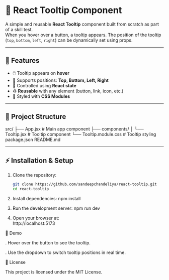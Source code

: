 # 🎯 React Tooltip Component

A simple and reusable **React Tooltip** component built from scratch as part of a skill test.  
When you hover over a button, a tooltip appears. The position of the tooltip (`top`, `bottom`, `left`, `right`) can be dynamically set using props.

---

## 🚀 Features

- 🖱️ Tooltip appears on **hover**
- 🎯 Supports positions: **Top, Bottom, Left, Right**
- 🔄 Controlled using **React state**
- ♻️ **Reusable** with any element (button, link, icon, etc.)
- 🎨 Styled with **CSS Modules**

---

## 📂 Project Structure

src/
├── App.jsx # Main app component
├── components/
│ └── Tooltip.jsx # Tooltip component
└── Tooltip.module.css # Tooltip styling
package.json
README.md

---

## ⚡ Installation & Setup

1. Clone the repository:
   ```bash
   git clone https://github.com/sandeepchandeliya/react-tooltip.git
   cd react-tooltip

2. Install dependencies:
   npm install

3. Run the development server:
   npm run dev

4. Open your browser at:      
   http://localhost:5173




🎥 Demo

. Hover over the button to see the tooltip.

. Use the dropdown to switch tooltip positions in real time.   


📜 License

  This project is licensed under the MIT License.
